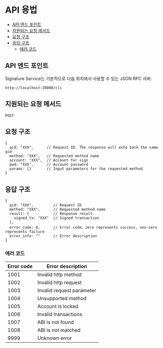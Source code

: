 
# API 용법

- [API 엔드 포인트](#api-endpoint)
- [지원되는 요청 메서드](#supported-request-methods)
- [요청 구조](#request-structure)
- [응답 구조](#response-structure)
  - [에러 코드](#error-codes)

## API 엔드 포인트

Signature Service는 기본적으로 다음 위치에서 사용할 수 있는 JSON RPC 서버:
```
http://localhost:20000/cli
```

## 지원되는 요청 메서드
```
POST
```

## 요청 구조

```
{
  qid: "XXX",      // Request ID. The response will echo back the same qid
  method: "XXX",   // Requested method name
  account: "XXX",  // Account for sign
  pwd: "XXX",      // Account password
  params: {}       // Input parameters for the requested method
}
```

## 응답 구조

```
{
  qid: "XXX",         // Request ID
  method: "XXX",      // Requested method name
  result: {           // Response result
    signed_tx: "XXX"  // Signed transaction
  },
  error_code: 0,      // Error code，zero represents success, non-zero represents failure
  error_info: ""      // Error description
}
```

### 에러 코드

Error code | Error description
---------- | -----------------
1001       | Invalid http method
1002       | Invalid http request
1003       | Invalid request parameter
1004       | Unsupported method
1005       | Account is locked
1006       | Invalid transactions
1007       | ABI is not found
1008       | ABI is not matched
9999       | Unknown error
